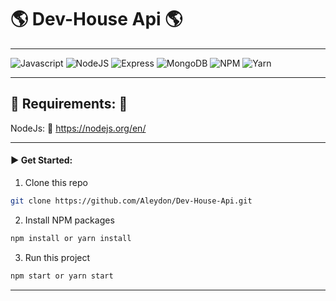 # :earth_americas: Dev-House Api :earth_americas:

---

![Javascript](https://img.shields.io/badge/JavaScript-323330?style=for-the-badge&logo=javascript&logoColor=F7DF1E)
![NodeJS](https://img.shields.io/badge/Node.js-339933?style=for-the-badge&logo=nodedotjs&logoColor=white)
![Express](https://img.shields.io/badge/Express.js-000000?style=for-the-badge&logo=express&logoColor=white)
![MongoDB](https://img.shields.io/badge/MongoDB-4EA94B?style=for-the-badge&logo=mongodb&logoColor=white)
![NPM](https://img.shields.io/badge/npm-CB3837?style=for-the-badge&logo=npm&logoColor=white)
![Yarn](https://img.shields.io/badge/Yarn-2C8EBB?style=for-the-badge&logo=yarn&logoColor=white)

---

## :pushpin: Requirements: :pushpin: 

NodeJs: :link: https://nodejs.org/en/

---

#### :arrow_forward:   Get Started: 

  1. Clone this repo
   ```sh
   git clone https://github.com/Aleydon/Dev-House-Api.git
   ```
  2. Install NPM packages
   ```sh
   npm install or yarn install
   ```
   3. Run this project
   ```sh
   npm start or yarn start
   ```
---  

